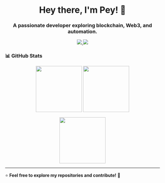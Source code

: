 <h1 align="center">Hey there, I'm Pey! 👋</h1>
<h3 align="center">A passionate developer exploring blockchain, Web3, and automation.</h3>

<p align="center">
  <a href="https://t.me/priscow">
    <img src="https://img.shields.io/badge/Telegram-%232CA5E0.svg?style=for-the-badge&logo=telegram&logoColor=white" />
  </a>
  <a href="https://x.com/PeyengXYZ">
    <img src="https://img.shields.io/badge/X-%231DA1F2.svg?style=for-the-badge&logo=twitter&logoColor=white" />
  </a>
</p>

### 📊 GitHub Stats  

<p align="center">
  <img src="https://github-readme-stats.vercel.app/api?username=mhdverel&show_icons=true&theme=tokyonight" height="150" />
  <img src="https://github-readme-streak-stats.herokuapp.com/?user=mhdverel&theme=tokyonight" height="150" />
</p>

<p align="center">
  <img src="https://github-readme-stats.vercel.app/api/top-langs/?username=mhdverel&layout=compact&theme=tokyonight" height="150" />
</p>

---

⭐ **Feel free to explore my repositories and contribute!** 🚀  
